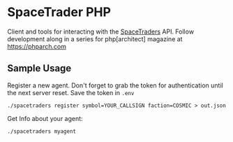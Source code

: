 # SpaceTrader PHP

Client and tools for interacting with the [SpaceTraders](https://spacetraders.io) API. Follow development along in a series for php[architect] magazine at <https://phparch.com>

## Sample Usage

Register a new agent. Don't forget to grab the token for authentication until the next server reset. Save the token in `.env`

```
./spacetraders register symbol=YOUR_CALLSIGN faction=COSMIC > out.json
```

Get Info about your agent:

```
./spacetraders myagent
```
